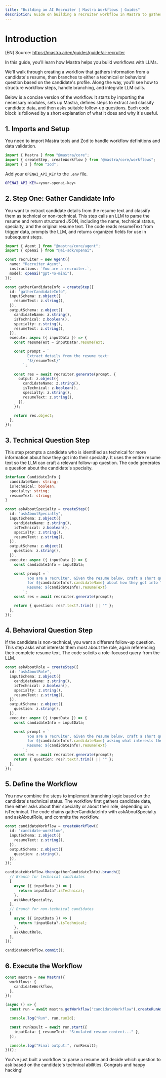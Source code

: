 ```yaml
---
title: "Building an AI Recruiter | Mastra Workflows | Guides"
description: Guide on building a recruiter workflow in Mastra to gather and process candidate information using LLMs.
---
```


# Introduction
[EN] Source: https://mastra.ai/en/guides/guide/ai-recruiter

In this guide, you'll learn how Mastra helps you build workflows with LLMs.

We'll walk through creating a workflow that gathers information from a candidate's resume, then branches to either a technical or behavioral question based on the candidate's profile. Along the way, you'll see how to structure workflow steps, handle branching, and integrate LLM calls.

Below is a concise version of the workflow. It starts by importing the necessary modules, sets up Mastra, defines steps to extract and classify candidate data, and then asks suitable follow-up questions. Each code block is followed by a short explanation of what it does and why it's useful.

## 1. Imports and Setup

You need to import Mastra tools and Zod to handle workflow definitions and data validation.

```ts filename="src/mastra/index.ts" copy
import { Mastra } from "@mastra/core";
import { createStep, createWorkflow } from "@mastra/core/workflows";
import { z } from "zod";
```

Add your `OPENAI_API_KEY` to the `.env` file.

```bash filename=".env" copy
OPENAI_API_KEY=<your-openai-key>
```

## 2. Step One: Gather Candidate Info

You want to extract candidate details from the resume text and classify them as technical or non-technical. This step calls an LLM to parse the resume and return structured JSON, including the name, technical status, specialty, and the original resume text. The code reads resumeText from trigger data, prompts the LLM, and returns organized fields for use in subsequent steps.

```ts filename="src/mastra/index.ts" copy
import { Agent } from "@mastra/core/agent";
import { openai } from "@ai-sdk/openai";

const recruiter = new Agent({
  name: "Recruiter Agent",
  instructions: `You are a recruiter.`,
  model: openai("gpt-4o-mini"),
});

const gatherCandidateInfo = createStep({
  id: "gatherCandidateInfo",
  inputSchema: z.object({
    resumeText: z.string(),
  }),
  outputSchema: z.object({
    candidateName: z.string(),
    isTechnical: z.boolean(),
    specialty: z.string(),
    resumeText: z.string(),
  }),
  execute: async ({ inputData }) => {
    const resumeText = inputData?.resumeText;

    const prompt = `
          Extract details from the resume text:
          "${resumeText}"
        `;

    const res = await recruiter.generate(prompt, {
      output: z.object({
        candidateName: z.string(),
        isTechnical: z.boolean(),
        specialty: z.string(),
        resumeText: z.string(),
      }),
    });

    return res.object;
  },
});
```

## 3. Technical Question Step

This step prompts a candidate who is identified as technical for more information about how they got into their specialty. It uses the entire resume text so the LLM can craft a relevant follow-up question. The code generates a question about the candidate's specialty.

```ts filename="src/mastra/index.ts" copy
interface CandidateInfo {
  candidateName: string;
  isTechnical: boolean;
  specialty: string;
  resumeText: string;
}

const askAboutSpecialty = createStep({
  id: "askAboutSpecialty",
  inputSchema: z.object({
    candidateName: z.string(),
    isTechnical: z.boolean(),
    specialty: z.string(),
    resumeText: z.string(),
  }),
  outputSchema: z.object({
    question: z.string(),
  }),
  execute: async ({ inputData }) => {
    const candidateInfo = inputData;

    const prompt = `
          You are a recruiter. Given the resume below, craft a short question
          for ${candidateInfo?.candidateName} about how they got into "${candidateInfo?.specialty}".
          Resume: ${candidateInfo?.resumeText}
        `;
    const res = await recruiter.generate(prompt);

    return { question: res?.text?.trim() || "" };
  },
});
```

## 4. Behavioral Question Step

If the candidate is non-technical, you want a different follow-up question. This step asks what interests them most about the role, again referencing their complete resume text. The code solicits a role-focused query from the LLM.

```ts filename="src/mastra/index.ts" copy
const askAboutRole = createStep({
  id: "askAboutRole",
  inputSchema: z.object({
    candidateName: z.string(),
    isTechnical: z.boolean(),
    specialty: z.string(),
    resumeText: z.string(),
  }),
  outputSchema: z.object({
    question: z.string(),
  }),
  execute: async ({ inputData }) => {
    const candidateInfo = inputData;

    const prompt = `
          You are a recruiter. Given the resume below, craft a short question
          for ${candidateInfo?.candidateName} asking what interests them most about this role.
          Resume: ${candidateInfo?.resumeText}
        `;
    const res = await recruiter.generate(prompt);
    return { question: res?.text?.trim() || "" };
  },
});
```

## 5. Define the Workflow

You now combine the steps to implement branching logic based on the candidate's technical status. The workflow first gathers candidate data, then either asks about their specialty or about their role, depending on isTechnical. The code chains gatherCandidateInfo with askAboutSpecialty and askAboutRole, and commits the workflow.

```ts filename="src/mastra/index.ts" copy
const candidateWorkflow = createWorkflow({
  id: "candidate-workflow",
  inputSchema: z.object({
    resumeText: z.string(),
  }),
  outputSchema: z.object({
    question: z.string(),
  }),
});

candidateWorkflow.then(gatherCandidateInfo).branch([
  // Branch for technical candidates
  [
    async ({ inputData }) => {
      return inputData?.isTechnical;
    },
    askAboutSpecialty,
  ],
  // Branch for non-technical candidates
  [
    async ({ inputData }) => {
      return !inputData?.isTechnical;
    },
    askAboutRole,
  ],
]);

candidateWorkflow.commit();
```

## 6. Execute the Workflow

```ts filename="src/mastra/index.ts" copy
const mastra = new Mastra({
  workflows: {
    candidateWorkflow,
  },
});

(async () => {
  const run = await mastra.getWorkflow("candidateWorkflow").createRunAsync();

  console.log("Run", run.runId);

  const runResult = await run.start({
    inputData: { resumeText: "Simulated resume content..." },
  });

  console.log("Final output:", runResult);
})();
```

You've just built a workflow to parse a resume and decide which question to ask based on the candidate's technical abilities. Congrats and happy hacking!


